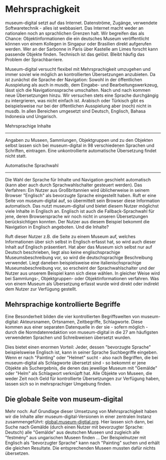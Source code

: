 Mehrsprachigkeit
======

museum-digital setzt auf das Internet. Datenströme, Zugänge, verwendete Softwaretechnik - alles ist webbasiert. Das Internet macht weder an nationalen noch an sprachlichen Grenzen halt. Wir begreifen das als Chance: Objektinformationen die ein deutsches Museum veröffentlicht können von einem Kollegen in Singapur oder Brasilien direkt aufgerufen werden. Wer an der Sarbonne in Paris über Kastelle am Limes forscht kann passende Objekte finden. Technisch ist das gelöst. Bleibt häufig das Problem der Sprachbarriere.

Museum-digital versucht flexibel mit Mehrsprachigkeit umzugehen und immer soviel wie möglich an kontrollierten Übersetzungen anzubieten. Da ist zunächst die Sprache der Navigation: Sowohl in der öffentlichen Ausspielung als auch in musdb, dem Eingabe- und Bearbeitungswerkzeug, lässt sich die Navigationssprache umschalten. Nach und nach kommen neue Übersetzungen hinzu. Wir versuchen stets eine Sprache durchgängig zu intergrieren, was nicht einfach ist. Arabisch oder Türkisch gibt es beispielsweise nur bei der öffentlichen Ausspielung aber (noch) nicht in musdb. In allen Bereichen umgesetzt sind Deutsch, Englisch, Bahasa Indonesia und Ungarisch.

Mehrsprachige Inhalte

-------------------------------------------------
Angaben zu Museen, Sammlungen, Objektgruppen und zu den Objekten selbst lassen sich bei museum-digital in 98 verschiedenen Sprachen und Schriften, eintragen. Eine unkontrollierte automatische Übersetzung findet nicht statt.

Automatische Sprachwahl

-------------------------------------------------
Die Wahl der Sprache für Inhalte und Navigation geschieht automatisch (kann aber auch durch Sprachwahlschalter gesteuert werden). Das Verfahren: Ein Nutzer aus Großbritannien wird üblicherweise in seinem Browser "Englisch" als bevorzugte Sprache eingestellt haben. Ruft er eine Seite von museum-digital auf, so übermittelt sein Browser diese Information automatisch. Das nutzt museum-digital und bietet diesem Nutzer möglichst viele Inhalte in Englisch an. Englisch ist auch die Fallback-Sprachwahl für jene, deren Browsersprache wir noch nicht in unseren Übersetzungen berücksichtigen konnten. Der Nutzer aus diesem Beispiel bekommt die Navigation in Englisch angeboten. Und die Inhalte?

Ruft dieser Nutzer z.B. die Seite zu einem Museum auf, welches Informationen über sich selbst in Englisch erfasst hat, so wird auch dieser Inhalt auf Englisch präsentiert. Hat aber das Museum sich selbst nur auf Deutsch beschrieben, liegt also keine englischsprachige Museumsbeschreibung vor, so wird die deutschsprachige Beschreibung verwendet. Liegt daneben beispielsweise eine italienischsprachige Museumsbeschreibung vor, so erscheint der Sprachwahlschalter und der Nutzer aus unserem Beispiel kann sich diese wählen. In gleicher Weise wird bei Sammlungs-, Objektgruppen- oder Objektinformationen verfahren. Was von einem Museum als Übersetzung erfasst wurde wird direkt oder indirekt dem Nutzer zur Verfügung gestellt.

Mehrsprachige kontrollierte Begriffe
-------------------------------------------------

Eine Besonderheit bilden die vier kontrollierten Begriffswelten von museum-digital: Akteursnamen, Ortsnamen, Zeitbegriffe, Schlagworte. Diese kommen aus einer separaten Datenquelle in der sie - sofern möglich - durch die Normdatenredaktion von museum-digital in die 27 am häufigsten verwendeten Sprachen und Schreibweisen übersetzt wurden.

Dies bietet einen enormen Vorteil: Jeder, dessen "bevorzugte Sprache" beispielsweise Englisch ist, kann in seiner Sprache Suchbegriffe eingeben. Wenn er nach "Painting" oder "Helmet" sucht - also nach Begriffen, die bei museum-digital als Schlagworte übersetzt sind - so bekommt er jene Objekte als Suchergebnis, die denen das jeweilige Museum mit "Gemälde" oder "Helm" als Schlagwort verknüpft hat. Alle Objekte von Museen, die weder Zeit noch Geld für kontrollierte Übersetzungen zur Verfügung haben, lassen sich so in mehrsprachiger Umgebung finden.

Die globale Seite von museum-digital
-------------------------------------------------

Mehr noch: Auf Grundlage dieser Umsetzung von Mehrsprachigkeit haben wir die Inhalte aller museum-digital-Versionen in einer zentralen Instanz zusammengeführt: [global.museum-digtial.org](https://global.museum-digital.org). Hier lassen sich dann, bei Suche nach Gemälde (durch einen Nutzer mit bevorzugter Sprache: Deutsch) alle "Gemälde" aus deutschen Museen und zugleich alle "festmény" aus ungarischen Museen finden ... Der Beispielnutzer mit Englisch als "bevorzugter Sprache" kann nach "Painting" suchen und erhält die gleichen Resultate. Die entsprechenden Museen mussten dafür nichts übersetzen.
